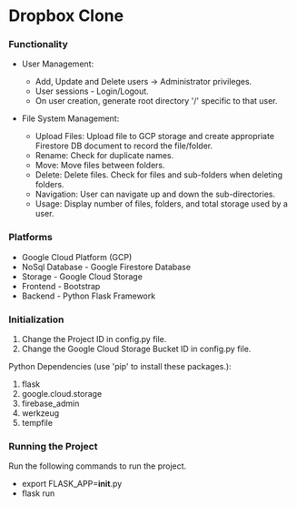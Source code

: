 # Dropbox Clone


### Functionality

- User Management: 
  - Add, Update and Delete users -> Administrator privileges.
  - User sessions - Login/Logout.
  - On user creation, generate root directory '/' specific to that user.
  
- File System Management: 
  - Upload Files: Upload file to GCP storage and create appropriate Firestore DB document to record the file/folder.
  - Rename: Check for duplicate names.
  - Move: Move files between folders.
  - Delete: Delete files. Check for files and sub-folders when deleting folders.
  - Navigation: User can navigate up and down the sub-directories.
  - Usage: Display number of files, folders, and total storage used by a user.

### Platforms

- Google Cloud Platform (GCP)
- NoSql Database - Google Firestore Database
- Storage - Google Cloud Storage
- Frontend - Bootstrap
- Backend - Python Flask Framework

### Initialization
1. Change the Project ID in config.py file.
2. Change the Google Cloud Storage Bucket ID in config.py file.

Python Dependencies (use 'pip' to install these packages.):
1. flask
2. google.cloud.storage
3. firebase_admin
4. werkzeug
5. tempfile


### Running the Project

Run the following commands to run the project.
- export FLASK_APP=__init__.py
- flask run
